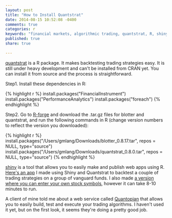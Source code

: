 ```yaml
---
layout: post
title: "How to Install Quantstrat"
date: 2014-08-15 10:52:08 -0400
comments: true
categories: r
keywords: "financial markets, algorithmic trading, quantstrat, R, shiny app, quantitative trading"
published: true
share: true
 
---
```

[quantstrat](http://blog.fosstrading.com/2011/08/introduction-to-quantstrat.html) is a R package. It makes backtesting trading strategies easy. It is still under heavy development and can't be installed from CRAN yet. You can install it from source and the process is straightforward.

Step1. Install these dependencies in R:

{% highlight r %}
install.packages("FinancialInstrument")
install.packages("PerformanceAnalytics")
install.packages("foreach")
{% endhighlight %}

Step2. Go to [R-forge](https://r-forge.r-project.org/R/?group_id=316) and download the .tar.gz files for blotter and quantstrat, and run the following commands in R (change version numbers to reflect the version you downloaded):

{% highlight r %}
install.packages("/Users/gmlang/Downloads/blotter_0.8.17.tar", repos = NULL, type="source")
install.packages("/Users/gmlang/Downloads/quantstrat_0.8.0.tar", repos = NULL, type="source")
{% endhighlight %}

[shiny](http://shiny.rstudio.com/) is a tool that allows you to easily make and publish web apps using R. [Here's an app](http://free.cabaceo.com/app/dp1.html) I made using Shiny and Quantstrat to backtest a couple of trading strategies on a group of vanguard funds. I also made [a version where you can enter your own stock symbols](http://free.cabaceo.com/app/mt1.html), however it can take 8-10 minutes to run. 

A client of mine told me about a web service called [Quantopian](https://www.quantopian.com/) that allows you to easily build, test and execute your trading algorithms. I haven't used it yet, but on the first look, it seems they're doing a pretty good job.
